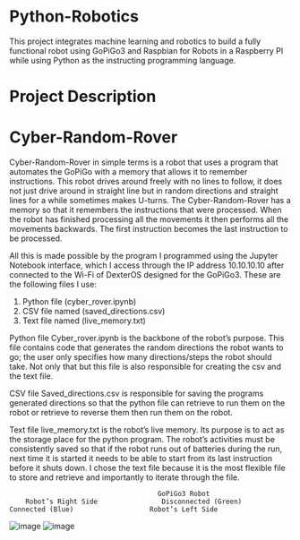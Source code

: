 # Python-Robotics
This project integrates machine learning and robotics to build a fully functional robot using GoPiGo3 and Raspbian for Robots in a Raspberry PI while using Python as the instructing programming language. 

# Project Description
# Cyber-Random-Rover


Cyber-Random-Rover in simple terms is a robot that uses a program that automates the GoPiGo with a memory that allows it to remember instructions. This robot drives around freely with no lines to follow, it does not just drive around in straight line but in random directions and straight lines for a while sometimes makes U-turns. The Cyber-Random-Rover has a memory so that it remembers the instructions that were processed. When the robot has finished processing all the movements it then performs all the movements backwards. The first instruction becomes the last instruction to be processed.

All this is made possible by the program I programmed using the Jupyter Notebook interface, which I access through the IP address 10.10.10.10 after connected to the Wi-Fi of DexterOS designed for the GoPiGo3. 
These are the following files I use:
1)	Python file (cyber_rover.ipynb)
2)	CSV file named (saved_directions.csv) 
3)	Text file named (live_memory.txt)

Python file 
Cyber_rover.ipynb is the backbone of the robot’s purpose. This file contains code that generates the random directions the robot wants to go; the user only specifies how many directions/steps the robot should take. Not only that but this file is also responsible for creating the csv and the text file.

CSV file
Saved_directions.csv is responsible for saving the programs generated directions so that the python file can retrieve to run them on the robot or retrieve to reverse them then run them on the robot.

Text file 
live_memory.txt is the robot’s live memory. Its purpose is to act as the storage place for the python program. The robot’s activities must be consistently saved so that if the robot runs out of batteries during the run, next time it is started it needs to be able to start from its last instruction before it shuts down. I chose the text file because it is the most flexible file to store and retrieve and importantly to iterate through the file.

					
					                     GoPiGo3 Robot
        Robot’s Right Side                Disconnected (Green)     Connected (Blue)                   Robot’s Left Side
![image](https://github.com/user-attachments/assets/0762c1b4-93e9-48ca-b560-8f34c9c5461d)  ![image](https://github.com/user-attachments/assets/56519589-a745-4025-bad4-c118cd069e60)


       
